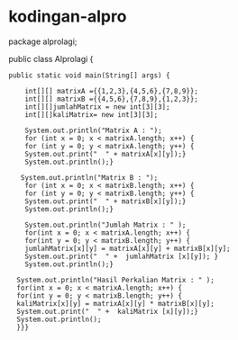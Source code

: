 kodingan-alpro
==============
package alprolagi;

public class Alprolagi {

    public static void main(String[] args) {
        
        int[][] matrixA ={{1,2,3},{4,5,6},{7,8,9}};
        int[][] matrixB ={{4,5,6},{7,8,9},{1,2,3}};
        int[][]jumlahMatrix = new int[3][3];
        int[][]kaliMatrix= new int[3][3];
        
        System.out.println("Matrix A : ");
        for (int x = 0; x < matrixA.length; x++) {
        for (int y = 0; y < matrixA.length; y++) {
        System.out.print("  " + matrixA[x][y]);}
        System.out.println();}
        
       System.out.println("Matrix B : ");
        for (int x = 0; x < matrixB.length; x++) {
        for (int y = 0; y < matrixB.length; y++) {
        System.out.print("  " + matrixB[x][y]);}
        System.out.println();}
        
        System.out.println("Jumlah Matrix : " );
        for(int x = 0; x < matrixA.length; x++) {
        for(int y = 0; y < matrixB.length; y++) {
        jumlahMatrix[x][y] = matrixA[x][y] + matrixB[x][y];
        System.out.print("  " +  jumlahMatrix [x][y]); }
        System.out.println();}
        
      System.out.println("Hasil Perkalian Matrix : " );
      for(int x = 0; x < matrixA.length; x++) {
      for(int y = 0; y < matrixB.length; y++) {
      kaliMatrix[x][y] = matrixA[x][y] * matrixB[x][y];
      System.out.print("  " +  kaliMatrix [x][y]);}
      System.out.println();
      }}}
